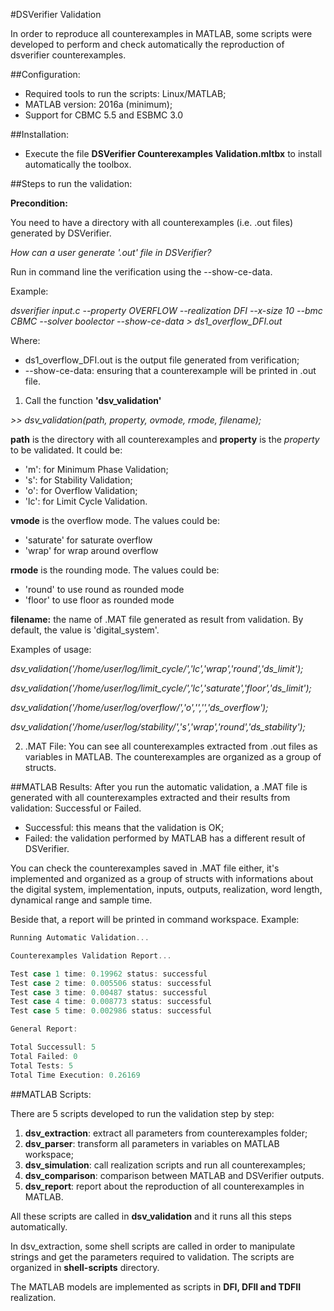 #DSVerifier Validation

In order to reproduce all counterexamples in MATLAB, some scripts were developed to perform and check automatically the reproduction of dsverifier counterexamples.

##Configuration:

* Required tools to run the scripts: Linux/MATLAB;
* MATLAB version: 2016a (minimum);
* Support for CBMC 5.5 and ESBMC 3.0

##Installation:

* Execute the file **DSVerifier Counterexamples Validation.mltbx** to install automatically the toolbox.

##Steps to run the validation:

**Precondition:**

You need to have a directory with all counterexamples (i.e. .out files) generated by DSVerifier.

*How can a user generate '.out' file in DSVerifier?*

Run in command line the verification using the --show-ce-data.

Example: 

*dsverifier input.c --property OVERFLOW --realization DFI --x-size 10 --bmc CBMC --solver boolector --show-ce-data > ds1_overflow_DFI.out*

Where: 
* ds1_overflow_DFI.out is the output file generated from verification;
* --show-ce-data: ensuring that a counterexample will be printed in .out file.

1) Call the function **'dsv_validation'**

*>> dsv_validation(path, property, ovmode, rmode, filename);*

**path** is the directory with all counterexamples and **property** is the *property* to be validated. It could be:
* 'm': for Minimum Phase Validation;
* 's': for Stability Validation;
* 'o': for Overflow Validation;
* 'lc': for Limit Cycle Validation.

**vmode** is the overflow mode. The values could be:
* 'saturate' for saturate overflow     
* 'wrap' for wrap around overflow

**rmode** is the rounding mode. The values could be:
* 'round' to use round as rounded mode
* 'floor' to use floor as rounded mode

**filename:** the name of .MAT file generated as result from validation. By default, the value is 'digital_system'.

Examples of usage:

*dsv_validation('/home/user/log/limit_cycle/','lc','wrap','round','ds_limit');*

*dsv_validation('/home/user/log/limit_cycle/','lc','saturate','floor','ds_limit');*

*dsv_validation('/home/user/log/overflow/','o','','','ds_overflow');*

*dsv_validation('/home/user/log/stability/','s','wrap','round','ds_stability');*


2) .MAT File:
You can see all counterexamples extracted from .out files as variables in MATLAB. The counterexamples are organized as a group of structs.

##MATLAB Results:
After you run the automatic validation, a .MAT file is generated with all counterexamples extracted and their results from validation: Successful or Failed.

* Successful: this means that the validation is OK;
* Failed: the validation performed by MATLAB has a different result of DSVerifier.

You can check the counterexamples saved in .MAT file either, it's implemented and organized as a group of structs with informations about the digital system, implementation, inputs, outputs, realization, word length, dynamical range and sample time.

Beside that, a report will be printed in command workspace. Example:
 ```c
Running Automatic Validation...
 
Counterexamples Validation Report...
 
Test case 1 time: 0.19962 status: successful
Test case 2 time: 0.005506 status: successful
Test case 3 time: 0.00487 status: successful
Test case 4 time: 0.008773 status: successful
Test case 5 time: 0.002986 status: successful

General Report:
 
Total Successull: 5
Total Failed: 0
Total Tests: 5
Total Time Execution: 0.26169
 ```

##MATLAB Scripts:

There are 5 scripts developed to run the validation step by step:

1. **dsv_extraction**: extract all parameters from counterexamples folder;
2. **dsv_parser**: transform all parameters in variables on MATLAB workspace;
3. **dsv_simulation**: call realization scripts and run all counterexamples;
4. **dsv_comparison**: comparison between MATLAB and DSVerifier outputs.
5. **dsv_report**: report about the reproduction of all counterexamples in MATLAB.

All these scripts are called in **dsv_validation** and it runs all this steps automatically.

In dsv_extraction, some shell scripts are called in order to manipulate strings and get the parameters required to validation. The scripts are organized in **shell-scripts** directory.

The MATLAB models are implemented as scripts in **DFI, DFII and TDFII** realization.
